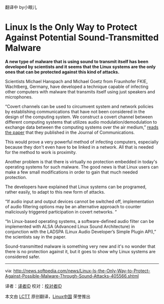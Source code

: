 翻译中 by小眼儿

Linux Is the Only Way to Protect Against Potential Sound-Transmitted Malware
================================================================================
**A new type of malware that is using sound to transmit itself has been developed by scientists and it seems that the Linux systems are the only ones that can be protected against this kind of attacks.**

Scientists Michael Hanspach and Michael Goetz from Fraunhofer FKIE, Wachtberg, Germany, have developed a technique capable of infecting other computers with malware that transmits itself using just speakers and microphones.

“Covert channels can be used to circumvent system and network policies by establishing communications that have not been considered in the design of the computing system. We construct a covert channel between different computing systems that utilizes audio modulation/demodulation to exchange data between the computing systems over the air medium,” [reads the paper][1] that they published in the Journal of Communications.

This would prove a very powerful method of infecting computers, especially because they don't even have to be linked in a network. All that is needed for the method to work is proximity.

Another problem is that there is virtually no protection embedded in today's operating systems for such malware. The good news is that Linux users can make a few small modifications in order to gain that much needed protection.

The developers have explained that Linux systems can be programed, rather easily, to adapt to this new form of attacks.

“If audio input and output devices cannot be switched off, implementation of audio filtering options may be an alternative approach to counter maliciously triggered participation in covert networks. “

“In Linux-based operating systems, a software-defined audio filter can be implemented with ALSA (Advanced Linux Sound Architecture) in conjunction with the LADSPA (Linux Audio Developer’s Simple Plugin API),” the scientists say in the paper.

Sound-transmitted malware is something very new and it's no wonder that there is no protection against it, but it goes to show why Linux systems are considered safer.

--------------------------------------------------------------------------------

via: http://news.softpedia.com/news/Linux-Is-the-Only-Way-to-Protect-Against-Possible-Malware-Through-Sound-Attacks-405566.shtml

译者：[译者ID](https://github.com/译者ID) 校对：[校对者ID](https://github.com/校对者ID)

本文由 [LCTT](https://github.com/LCTT/TranslateProject) 原创翻译，[Linux中国](http://linux.cn/) 荣誉推出

[1]:http://www.jocm.us/index.php?m=content&c=index&a=show&catid=124&id=600
